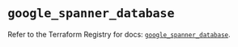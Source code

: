 # `google_spanner_database`

Refer to the Terraform Registry for docs: [`google_spanner_database`](https://registry.terraform.io/providers/hashicorp/google-beta/6.9.0/docs/resources/google_spanner_database).

